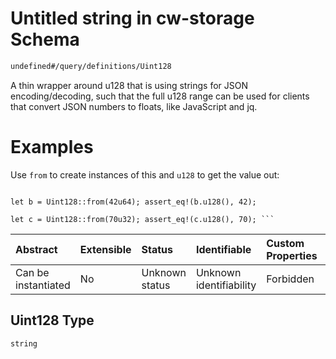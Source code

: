 # Untitled string in cw-storage Schema

```txt
undefined#/query/definitions/Uint128
```

A thin wrapper around u128 that is using strings for JSON encoding/decoding, such that the full u128 range can be used for clients that convert JSON numbers to floats, like JavaScript and jq.

# Examples

Use `from` to create instances of this and `u128` to get the value out:

````# use cosmwasm_std::Uint128; let a = Uint128::from(123u128); assert_eq!(a.u128(), 123);

let b = Uint128::from(42u64); assert_eq!(b.u128(), 42);

let c = Uint128::from(70u32); assert_eq!(c.u128(), 70); ```
````

| Abstract            | Extensible | Status         | Identifiable            | Custom Properties | Additional Properties | Access Restrictions | Defined In                                                         |
| :------------------ | :--------- | :------------- | :---------------------- | :---------------- | :-------------------- | :------------------ | :----------------------------------------------------------------- |
| Can be instantiated | No         | Unknown status | Unknown identifiability | Forbidden         | Allowed               | none                | [cw-storage.json\*](schema/cw-storage.json "open original schema") |

## Uint128 Type

`string`
